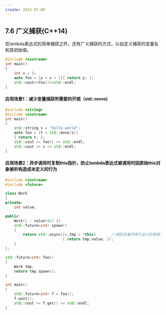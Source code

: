 ```yaml
---
create: 2023-07-08
---
```

## 7.6 广义捕获(C++14)

​	在lambda表达式的简单捕获之外，还有广义捕获的方式，以自定义捕获的变量名和其初始值。

```C++
#include <iostream>
int main()
{
    int x = 5;
    auto foo = [y = x + 1]{ return y; };
    std::cout<<foo()<<std::endl;
}
```

#### 应用场景1：减少变量捕获所需要的开销（std::move)

```C++
#include <string>
#include <iostream>
int main()
{
    std::string s = "hello world";
    auto foo = [t = std::move(s)]
    { return t; };
    std::cout << foo() << std::endl;
    std::cout << s << std::endl;
}
```

#### 应用场景2：异步调用时复制this指针，防止lambda表达式被调用时因原始this对象被析构造成未定义的行为

```C++
#include <iostream>
#include <future>

class Work
{
private:
    int value;

public:
    Work() : value(42) {}
    std::future<int> spawn()
    {
        return std::async([=,tmp = *this]		//捕获变量并拷贝自己的局部变量
                          { return tmp.value; });
    }
};

std::future<int> foo()
{
    Work tmp;
    return tmp.spawn();
}

int main()
{
    std::future<int> f = foo();
    f.wait();
    std::cout << f.get() << std::endl;
}
```

